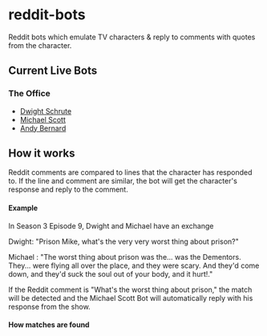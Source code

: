 # reddit-bots
Reddit bots which emulate TV characters & reply to comments with quotes from the character.

## Current Live Bots
### The Office
* [Dwight Schrute](http://reddit.com/u/dwight-schrute-bot)
* [Michael Scott](https://www.reddit.com/user/michaelgscottbot)
* [Andy Bernard](https://www.reddit.com/user/andy-bernard-bot)

## How it works
 Reddit comments are compared to lines that the character has responded to. If the line and comment are similar, the bot will get the character's response and reply to the comment.
 

#### Example 
In Season 3 Episode 9, Dwight and Michael have an exchange

Dwight: "Prison Mike, what's the very very worst thing about prison?"

Michael : "The worst thing about prison was the... was the Dementors. They... were flying all over the place, and they were scary. And they'd come down, and they'd suck the soul out of your body, and it hurt!."

If the Reddit comment is "What's the worst thing about prison," the match will be detected and the Michael Scott Bot will automatically reply with his response from the show. 

#### How matches are found


